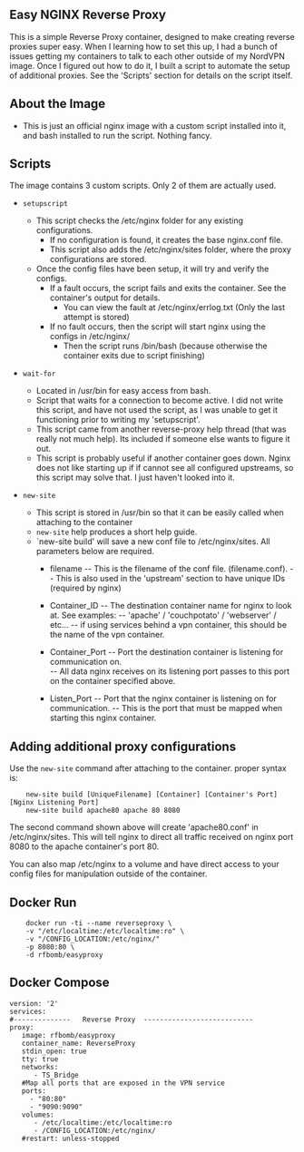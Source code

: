 ## Easy NGINX Reverse Proxy

This is a simple Reverse Proxy container, designed to make creating reverse proxies super easy. 
When I learning how to set this up, I had a bunch of issues getting my containers to talk to each other outside of my NordVPN image.
Once I figured out how to do it, I built a script to automate the setup of additional proxies. 
See the 'Scripts' section for details on the script itself. 

## About the Image
* This is just an official nginx image with a custom script installed into it, and bash installed to run the script. Nothing fancy. 

## Scripts
The image contains 3 custom scripts. Only 2 of them are actually used.
* `setupscript` 
     - This script checks the /etc/nginx folder for any existing configurations. 
        - If no configuration is found, it creates the base nginx.conf file. 
	    - This script also adds the /etc/nginx/sites folder, where the proxy configurations are stored.
	 - Once the config files have been setup, it will try and verify the configs. 
	    - If a fault occurs, the script fails and exits the container. See the container's output for details.
		   - You can view the fault at /etc/nginx/errlog.txt (Only the last attempt is stored)
		- If no fault occurs, then the script will start nginx using the configs in /etc/nginx/
		   - Then the script runs /bin/bash (because otherwise the container exits due to script finishing)

* `wait-for`
	- Located in /usr/bin for easy access from bash. 
	- Script that waits for a connection to become active. I did not write this script, and have not used the script, as I was unable to get it functioning prior to writing my 'setupscript'. 
	- This script came from another reverse-proxy help thread (that was really not much help). Its included if someone else wants to figure it out.
	- This script is probably useful if another container goes down. Nginx does not like starting up if if cannot see all configured upstreams, so this script may solve that. I just haven't looked into it. 
	
* `new-site`
	- This script is stored in /usr/bin so that it can be easily called when attaching to the container
	- `new-site` help produces a short help guide.
	- `new-site build' will save a new conf file to /etc/nginx/sites. All parameters below are required.
		* filename 		 -- This is the filename of the conf file. (filename.conf). 
						 -- This is also used in the 'upstream' section to have unique IDs (required by nginx)
						 
		* Container_ID 	 -- The destination container name for nginx to look at. See examples: 
						 -- 'apache' / 'couchpotato' / 'webserver' / etc...
						 -- if using services behind a vpn container, this should be the name of the vpn container.
		
		* Container_Port -- Port the destination container is listening for communication on.  
						 -- All data nginx receives on its listening port passes to this port on the container specified above.

		* Listen_Port 	 -- Port that the nginx container is listening on for communication. 
						 -- This is the port that must be mapped when starting this nginx container.
	

## Adding additional proxy configurations

Use the `new-site` command after attaching to the container. proper syntax is:
```
	new-site build [UniqueFilename] [Container] [Container's Port] [Nginx Listening Port]
	new-site build apache80 apache 80 8080
```
The second command shown above will create 'apache80.conf' in /etc/nginx/sites. 
This will tell nginx to direct all traffic received on nginx port 8080 to the apache container's port 80.

You can also map /etc/nginx to a volume and have direct access to your config files for manipulation outside of the container.

## Docker Run

```
    docker run -ti --name reverseproxy \
	-v "/etc/localtime:/etc/localtime:ro" \
	-v "/CONFIG_LOCATION:/etc/nginx/"
	-p 8080:80 \
    -d rfbomb/easyproxy
```

## Docker Compose

```
version: '2'
services:
#--------------   Reverse Proxy  ---------------------------
proxy:
   image: rfbomb/easyproxy
   container_name: ReverseProxy
   stdin_open: true
   tty: true
   networks:
      - TS_Bridge
   #Map all ports that are exposed in the VPN service
   ports:
     - "80:80" 
     - "9090:9090"
   volumes:
      - /etc/localtime:/etc/localtime:ro
      - /CONFIG_LOCATION:/etc/nginx/
   #restart: unless-stopped
```